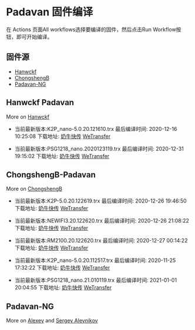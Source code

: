 # Padavan 固件编译
在 Actions 页面All workflows选择要编译的固件，然后点击Run Workflow按钮，即可开始编译。
## 固件源

- [Hanwckf](#Hanwckf-Padavan)
- [ChongshengB](#ChongshengB-Padavan)
- [Padavan-NG](#Padavan-NG)

## Hanwckf Padavan
More on [Hanwckf](https://github.com/hanwckf/rt-n56u/)

* 当前最新版本:K2P_nano-5.0.20.121610.trx  最后编译时间: 2020-12-16 10:25:08  下载地址: [奶牛快传](https://cowtransfer.com/s/83ffedd5af6c41)  [WeTransfer](https://we.tl/t-68dQHMmmLl)

* 当前最新版本:PSG1218_nano.2020123119.trx  最后编译时间: 2020-12-31 19:15:02  下载地址: [奶牛快传](https://cowtransfer.com/s/31174507060043)  [WeTransfer](https://we.tl/t-mV185jZIos)


















## ChongshengB-Padavan
More on [ChongshengB](https://github.com/chongshengB/rt-n56u)



* 当前最新版本:K2P-5.0.20.122619.trx  最后编译时间: 2020-12-26 19:46:50  下载地址: [奶牛快传](https://cowtransfer.com/s/52fa90723b0847)  [WeTransfer](https://we.tl/t-0vppJ4N2mr)

* 当前最新版本:NEWIFI3.20.122620.trx  最后编译时间: 2020-12-26 21:08:22  下载地址: [奶牛快传](https://cowtransfer.com/s/06fe94f65b6043)  [WeTransfer](https://we.tl/t-qihqZXSeu7)

* 当前最新版本:RM2100.20.122620.trx  最后编译时间: 2020-12-27 00:14:22  下载地址: [奶牛快传](https://cowtransfer.com/s/b831763d1bc54e)  [WeTransfer](https://we.tl/t-icGhFyDuHo)

* 当前最新版本:K2P_nano-5.0.20.112517.trx  最后编译时间: 2020-11-25 17:32:22  下载地址: [奶牛快传](https://cowtransfer.com/s/4c9b5eec138d45)  [WeTransfer](https://we.tl/t-FQvyJVhfQP)

* 当前最新版本:PSG1218_nano.21.010119.trx  最后编译时间: 2021-01-01 20:04:55  下载地址: [奶牛快传](https://cowtransfer.com/s/79850b33fc5943)  [WeTransfer](https://we.tl/t-2RbyZq4Jgu)













## Padavan-NG
More on [Alexey](https://gitlab.com/dm38/padavan-ng) and [Sergey Aleynikov](https://github.com/dur-randir/padavan-ng)
